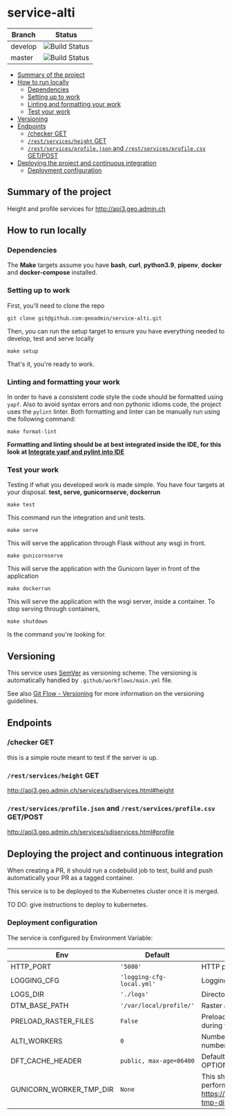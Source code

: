 # service-alti

| Branch | Status |
|--------|-----------|
| develop | ![Build Status](https://codebuild.eu-central-1.amazonaws.com/badges?uuid=eyJlbmNyeXB0ZWREYXRhIjoiK2FITjNBUmhiQ2J2cjdwM3hsT1ByeStsZkFSaVFHcTBzSDBrNSs3RDAwZm1penhYVzJiWVhmRHJaYmZDRm1Ed1MwdGIxVVYxc294dFA2aWhnTUtXRUFNPSIsIml2UGFyYW1ldGVyU3BlYyI6IkNXTmIrTlptaHBnVE5kQkMiLCJtYXRlcmlhbFNldFNlcmlhbCI6MX0%3D&branch=develop) |
| master | ![Build Status](https://codebuild.eu-central-1.amazonaws.com/badges?uuid=eyJlbmNyeXB0ZWREYXRhIjoiK2FITjNBUmhiQ2J2cjdwM3hsT1ByeStsZkFSaVFHcTBzSDBrNSs3RDAwZm1penhYVzJiWVhmRHJaYmZDRm1Ed1MwdGIxVVYxc294dFA2aWhnTUtXRUFNPSIsIml2UGFyYW1ldGVyU3BlYyI6IkNXTmIrTlptaHBnVE5kQkMiLCJtYXRlcmlhbFNldFNlcmlhbCI6MX0%3D&branch=master) |

- [Summary of the project](#summary-of-the-project)
- [How to run locally](#how-to-run-locally)
  - [Dependencies](#dependencies)
  - [Setting up to work](#setting-up-to-work)
  - [Linting and formatting your work](#linting-and-formatting-your-work)
  - [Test your work](#test-your-work)
- [Versioning](#versioning)
- [Endpoints](#endpoints)
  - [/checker GET](#checker-get)
  - [`/rest/services/height` GET](#restservicesheight-get)
  - [`/rest/services/profile.json` and `/rest/services/profile.csv` GET/POST](#restservicesprofilejson-and-restservicesprofilecsv-getpost)
- [Deploying the project and continuous integration](#deploying-the-project-and-continuous-integration)
  - [Deployment configuration](#deployment-configuration)

## Summary of the project

Height and profile services for http://api3.geo.admin.ch

## How to run locally

### Dependencies

The **Make** targets assume you have **bash**, **curl**, **python3.9**, **pipenv**, **docker** and **docker-compose** installed.

### Setting up to work

First, you'll need to clone the repo

    git clone git@github.com:geoadmin/service-alti.git

Then, you can run the setup target to ensure you have everything needed to develop, test and serve locally

    make setup

That's it, you're ready to work.

### Linting and formatting your work

In order to have a consistent code style the code should be formatted using `yapf`. Also to avoid syntax errors and non
pythonic idioms code, the project uses the `pylint` linter. Both formatting and linter can be manually run using the
following command:

    make format-lint

**Formatting and linting should be at best integrated inside the IDE, for this look at
[Integrate yapf and pylint into IDE](https://github.com/geoadmin/doc-guidelines/blob/master/PYTHON.md#yapf-and-pylint-ide-integration)**

### Test your work

Testing if what you developed work is made simple. You have four targets at your disposal. **test, serve, gunicornserve, dockerrun**

    make test

This command run the integration and unit tests.

    make serve

This will serve the application through Flask without any wsgi in front.

    make gunicornserve

This will serve the application with the Gunicorn layer in front of the application

    make dockerrun

This will serve the application with the wsgi server, inside a container.
To stop serving through containers,

    make shutdown

Is the command you're looking for.

## Versioning

This service uses [SemVer](https://semver.org/) as versioning scheme. The versioning is automatically handled by `.github/workflows/main.yml` file.

See also [Git Flow - Versioning](https://github.com/geoadmin/doc-guidelines/blob/master/GIT_FLOW.md#versioning) for more information on the versioning guidelines.

## Endpoints

### /checker GET

this is a simple route meant to test if the server is up.

### `/rest/services/height` GET

http://api3.geo.admin.ch/services/sdiservices.html#height

### `/rest/services/profile.json` and `/rest/services/profile.csv` GET/POST

http://api3.geo.admin.ch/services/sdiservices.html#profile

## Deploying the project and continuous integration

When creating a PR, it should run a codebuild job to test, build and push automatically your PR as a tagged container.

This service is to be deployed to the Kubernetes cluster once it is merged.

TO DO: give instructions to deploy to kubernetes.

### Deployment configuration

The service is configured by Environment Variable:

| Env                  | Default                   | Description                            |
|----------------------|---------------------------|----------------------------------------|
| HTTP_PORT            | `'5000'`                  | HTTP port of the service               |
| LOGGING_CFG          | `'logging-cfg-local.yml'` | Logging configuration file             |
| LOGS_DIR             | `'./logs'`                | Directory for logging output files     |
| DTM_BASE_PATH        | `'/var/local/profile/'`   | Raster and COMB files location         |
| PRELOAD_RASTER_FILES | `False`                   | Preload raster files at startup. If not set they will be loaded during first request |
| ALTI_WORKERS         | `0`                       | Number of workers. `0` or negative value means that the number of worker are computed from the number of cpu |
| DFT_CACHE_HEADER     | `public, max-age=86400`   | Default cache settings for successful GET, HEAD and OPTIONS requests |
| GUNICORN_WORKER_TMP_DIR | `None` | This should be set to an tmpfs file system for better performance. See https://docs.gunicorn.org/en/stable/settings.html#worker-tmp-dir. |
